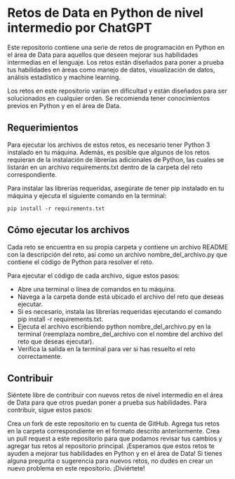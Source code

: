 # Retos de Data en Python de nivel intermedio por ChatGPT
Este repositorio contiene una serie de retos de programación en Python en el área de Data para aquellos que deseen mejorar sus habilidades intermedias en el lenguaje. Los retos están diseñados para poner a prueba tus habilidades en áreas como manejo de datos, visualización de datos, análisis estadístico y machine learning.

Los retos en este repositorio varían en dificultad y están diseñados para ser solucionados en cualquier orden. Se recomienda tener conocimientos previos en Python y en el área de Data.

## Requerimientos
Para ejecutar los archivos de estos retos, es necesario tener Python 3 instalado en tu máquina. Además, es posible que algunos de los retos requieran de la instalación de librerías adicionales de Python, las cuales se listarán en un archivo requirements.txt dentro de la carpeta del reto correspondiente.

Para instalar las librerías requeridas, asegúrate de tener pip instalado en tu máquina y ejecuta el siguiente comando en la terminal:


    pip install -r requirements.txt

## Cómo ejecutar los archivos
Cada reto se encuentra en su propia carpeta y contiene un archivo README con la descripción del reto, así como un archivo nombre_del_archivo.py que contiene el código de Python para resolver el reto.

Para ejecutar el código de cada archivo, sigue estos pasos:

- Abre una terminal o línea de comandos en tu máquina.
- Navega a la carpeta donde está ubicado el archivo del reto que deseas ejecutar.
- Si es necesario, instala las librerías requeridas ejecutando el comando pip install -r requirements.txt.
- Ejecuta el archivo escribiendo python nombre_del_archivo.py en la terminal (reemplaza nombre_del_archivo con el nombre del archivo del reto que deseas ejecutar).
- Verifica la salida en la terminal para ver si has resuelto el reto correctamente.

## Contribuir
Siéntete libre de contribuir con nuevos retos de nivel intermedio en el área de Data para que otros puedan poner a prueba sus habilidades. Para contribuir, sigue estos pasos:

Crea un fork de este repositorio en tu cuenta de GitHub.
Agrega tus retos en la carpeta correspondiente en el formato descrito anteriormente.
Crea un pull request a este repositorio para que podamos revisar tus cambios y agregar tus retos al repositorio principal.
¡Esperamos que estos retos te ayuden a mejorar tus habilidades en Python y en el área de Data! Si tienes alguna pregunta o sugerencia para nuevos retos, no dudes en crear un nuevo problema en este repositorio. ¡Diviértete!